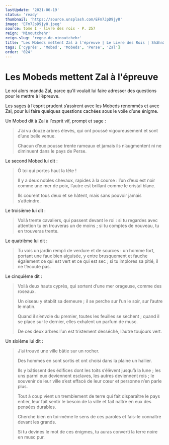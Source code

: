 ```yaml
---
lastUpdate: '2021-06-19'
status: 'ready'
thumbnail: 'https://source.unsplash.com/EFm7JpD9jy8'
image: 'EFm7JpD9jy8.jpeg'
source: tome I - livre des rois - P. 257
reign: 'Minoutchehr'
reign-slug: 'regne-de-minoutchehr'
title: "Les Mobeds mettent Zal à l'épreuve | Le Livre des Rois | Shâhnâmeh"
tags: ['cyprès', 'Mobed', 'Mobeds', 'Perse', 'Zal']
order: '024'
---
```


# Les Mobeds mettent Zal à l'épreuve

Le roi alors manda Zal, parce qu’il voulait lui faire adresser des questions pour le mettre à l’épreuve.

Les sages à l’esprit prudent s’assirent avec les Mobeds renommés et avec Zal, pour lui faire quelques questions cachées sous le voile d’une énigme.

Un Mobed dit à Zal à l’esprit vif, prompt et sage :

> J’ai vu douze arbres élevés, qui ont poussé vigoureusement et sont d’une belle venue.
>
> Chacun d’eux pousse trente rameaux et jamais ils n’augmentent ni ne diminuent dans le pays de Perse.

Le second Mobed lui dit :

> Ô toi qui portes haut la tête !
>
> Il y a deux nobles chevaux, rapides à la course : l’un d’eux est noir comme une mer de poix, l’autre est brillant comme le cristal blanc.
>
> Ils courent tous deux et se hâtent, mais sans pouvoir jamais s’atteindre.

Le troisième lui dit :

> Voilà trente cavaliers, qui passent devant le roi : si tu regardes avec attention tu en trouveras un de moins ; si tu comptes de nouveau, tu en trouveras trente.

Le quatrième lui dit :

> Tu vois un jardin rempli de verdure et de sources : un homme fort, portant une faux bien aiguisée, y entre brusquement et fauche également ce qui est vert et ce qui est sec ; si tu implores sa pitié, il ne t’écoute pas.

Le cinquième dit :

> Voilà deux hauts cyprès, qui sortent d’une mer orageuse, comme des roseaux.
>
> Un oiseau y établit sa demeure ; il se perche sur l’un le soir, sur l’autre le matin.
>
> Quand il s’envole du premier, toutes les feuilles se sèchent ; quand il se place sur le dernier, elles exhalent un parfum de musc.
>
> De ces deux arbres l’un est tristement desséché, l’autre toujours vert.

Un sixième lui dit :

> J’ai trouvé une ville bâtie sur un rocher.
>
> Des hommes en sont sortis et ont choisi dans la plaine un hallier.
>
> Ils y bâtissent des édifices dont les toits s’élèvent jusqu’à la lune ; les uns parmi eux deviennent esclaves, les autres deviennent rois ; le souvenir de leur ville s’est effacé de leur cœur et personne n’en parle plus.
>
> Tout à coup vient un tremblement de terre qui fait disparaître le pays entier, leur fait sentir le besoin de la ville et fait naître en eux des pensées durables.
>
> Cherche bien en toi-même le sens de ces paroles et fais-le connaître devant les grands.
>
> Si tu devines le mot de ces énigmes, tu auras converti la terre noire en musc pur.
